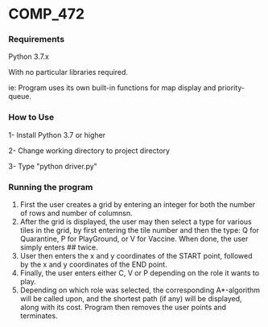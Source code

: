 # COMP_472


### Requirements

Python 3.7.x

With no particular libraries required. 

ie: Program uses its own built-in functions for map display 
    and priority-queue. 

### How to Use 

1- Install Python 3.7 or higher

2- Change working directory to project directory

3- Type "python driver.py"

### Running the program 

1. First the user creates a grid by entering an integer for both
   the number of rows and number of columnsn.
2. After the grid is displayed, the user may then select a type
   for various tiles in the grid, by first entering the tile 
   number and then the type: Q for Quarantine, P for PlayGround,
   or V for Vaccine. When done, the user simply enters ## twice.
3. User then enters the x and y coordinates of the START point, 
   followed by the x and y coordinates of the END point.
4. Finally, the user enters either C, V or P depending on the 
   role it wants to play. 
5. Depending on which role was selected, the corresponding 
   A*-algorithm will be called upon, and the shortest path 
   (if any) will be displayed, along with its cost. 
   Program then removes the user points and terminates. 